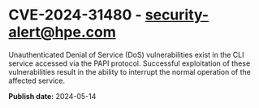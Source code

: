 # CVE-2024-31480 - security-alert@hpe.com

Unauthenticated Denial of Service (DoS) vulnerabilities exist in the CLI service accessed via the PAPI protocol. Successful exploitation of these vulnerabilities result in the ability to interrupt the normal operation of the affected service.



**Publish date:** 2024-05-14
